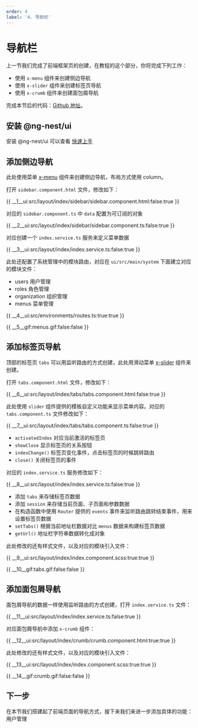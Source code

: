 ```yaml
---
order: 4
label: '4. 导航栏'
---
```


# 导航栏

上一节我们完成了前端框架页的创建，在教程的这个部分，你将完成下列工作：

- 使用 `x-menu` 组件来创建侧边导航
- 使用 `x-slider` 组件来创建标签页导航
- 使用 `x-crumb` 组件来创建面包屑导航

完成本节后的代码：<a href="https://github.com/NG-NEST/ng-nest-examples/tree/master/RBAC/4-ui-navigation" target="_blank">Github 地址</a>。

## 安装 @ng-nest/ui

安装 @ng-nest/ui 可以查看 <a href="https://ngnest.com/index/docs/zh_CN/ui/getting-started" target="_blank">快速上手</a>

## 添加侧边导航

此处使用菜单 <a href="https://ngnest.com/index/docs/zh_CN/ui/components/menu" target="_blank">x-menu</a> 组件来创建侧边导航，布局方式使用 column。

打开 `sidebar.component.html` 文件，修改如下：

{{ __1\__ui:src/layout/index/sidebar/sidebar.component.html:false:true }}

对应的 `sidebar.component.ts` 中 `data` 配置为可订阅的对象

{{ __2\__ui:src/layout/index/sidebar/sidebar.component.ts:false:true }}

对应创建一个 `index.service.ts` 服务来定义菜单数据

{{ __3\__ui:src/layout/index/index.service.ts:false:true }}

此处还配置了系统管理中的模块路由，对应在 `ui/src/main/system` 下面建立对应的模块文件：

- users 用户管理
- roles 角色管理
- organization 组织管理
- menus 菜单管理

{{ __4\__ui:src/environments/routes.ts:true:true }}

{{ __5\__gif:menus.gif:false:false }}

## 添加标签页导航

顶部的标签页 `tabs` 可以用监听路由的方式创建，此处用滑动菜单 <a href="https://ngnest.com/index/docs/zh_CN/ui/components/menu" target="_blank">x-slider</a> 组件来创建。

打开 `tabs.component.html` 文件，修改如下：

{{ __6\__ui:src/layout/index/tabs/tabs.component.html:false:true }}

此处使用 `slider` 组件提供的模板自定义功能来显示菜单内容。对应的 `tabs.component.ts` 文件修改如下：

{{ __7\__ui:src/layout/index/tabs/tabs.component.ts:false:true }}

- `activatedIndex` 对应当前激活的标签页
- `showClose` 显示标签页的关系按钮
- `indexChange()` 标签页变化事件，点击标签页的时候跳转路由
- `close()` 关闭标签页的事件

对应的 `index.service.ts` 服务修改如下：

{{ __8\__ui:src/layout/index/index.service.ts:false:true }}

- 添加 `tabs` 来存储标签页数据
- 添加 `session` 来存储当前页面、子页面和参数数据
- 在构造函数中使用 `Router` 提供的 `events` 事件来监听路由跳转结束事件，用来设置标签页数据
- `setTabs()` 根据当前地址栏数据对比 `menus` 数据来构建标签页数据
- `getUrl()` 地址栏字符串数据转化成对象

此处修改的还有样式文件，以及对应的模块引入文件：

{{ __9\__ui:src/layout/index/index.component.scss:true:true }}

{{ __10\__gif:tabs.gif:false:false }}

## 添加面包屑导航

面包屑导航的数据一样使用监听路由的方式创建，打开 `index.service.ts` 文件：

{{ __11\__ui:src/layout/index/index.service.ts:false:true }}

对应面包屑导航中添加 `x-crumb` 组件：

{{ __12\__ui:src/layout/index/crumb/crumb.component.html:true:true }}

此处修改的还有样式文件，以及对应的模块引入文件：

{{ __13\__ui:src/layout/index/index.component.scss:true:true }}

{{ __14\__gif:crumb.gif:false:false }}

## 下一步

在本节我们搭建起了前端页面的导航方式，接下来我们来进一步添加具体的功能：用户管理
